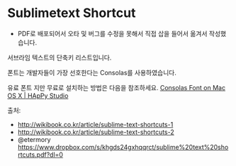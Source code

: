 Sublimetext Shortcut
====================

* PDF로 배포되어서 오타 및 버그를 수정을 못해서 직접 삽을 들어서 옮겨서 작성했습니다. 

서브라임 텍스트의 단축키 리스트입니다.

폰트는 개발자들이 가장 선호한다는 Consolas를 사용하였습니다.

유료 폰트 지만 무료로 설치하는 방법은 다음을 참조하세요.
[Consolas Font on Mac OS X | HApPy Studio](http://www.zjhzxhz.com/2014/01/install-microsofts-consolas-font-on-mac-os-x/)


출처:
- http://wikibook.co.kr/article/sublime-text-shortcuts-1
- http://wikibook.co.kr/article/sublime-text-shortcuts-2
- @etermory https://www.dropbox.com/s/khgds24gxhqqrct/sublime%20text%20shortcuts.pdf?dl=0 
